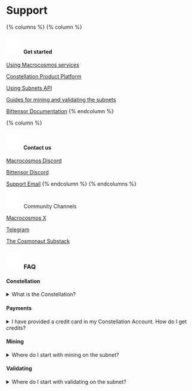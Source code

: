 # Support

{% columns %}
{% column %}
#### &#x20;![](.gitbook/assets/roket-icon.png) Get started <a href="#get-started" id="get-started"></a>

[Using Macrocosmos services](https://docs.macrocosmos.ai/constellation-user-guides/apex)

[Constellation Product Platform](https://app.macrocosmos.ai/)

[Using Subnets API](http://docs.macrocosmos.ai/)

[Guides for mining and validating the subnets](https://docs.macrocosmos.ai/subnets/subnet-1-apex)

[Bittensor Documentation](https://docs.bittensor.com/)
{% endcolumn %}

{% column %}
#### ![](.gitbook/assets/contact-icon.png) Contact us <a href="#contact-us" id="contact-us"></a>

[Macrocosmos Discord](https://discord.gg/hSuasW9q)

[Bittensor Discord](https://discord.gg/a2h4JYTS)

[Support Email](mailto:support@macrocosmos.ai)
{% endcolumn %}
{% endcolumns %}

![](.gitbook/assets/community-icon.png)  Community Channels

[Macrocosmos X](https://t.me/macrocosmosai)

[Telegram](https://t.me/macrocosmosai)

[The Cosmonaut Substack](https://macrocosmosai.substack.com/)

### ![](.gitbook/assets/faq-icon.png) FAQ

#### **Constellation**

<details>

<summary>What is the Constellation?</summary>

Constellation is Macrocosmos' overarching platform. It provides access to a full range products and services, all powered by Bittensor. Log in at [app.macrocosmos.ai](http://app.macrocosmos.ai/).

</details>

#### **Payments**

<details>

<summary>I have provided a credit card in my Constellation Account. How do I get credits?</summary>

When you click on the Account Settings from the Constellation Home page, the system takes you to the page with buttons. You can purchase the credits through TOP UP CREDITS button. If you’d like to discuss special price policies for your needs, reach us out at [support@macrocosmos.ai](mailto:support@macrocosmos.ai).

</details>

#### **Mining**

<details>

<summary>Where do I start with mining on the subnet?</summary>

Have a look at the guides for miners provided at [docs.macrocosmos.ai](http://docs.macrocosmos.ai/) in SUBNETS section and contact us, if any additional questions.

</details>

#### **Validating**

<details>

<summary>Where do I start with validating on the subnet?</summary>

Have a look at the guides for miners provided at [Macrocosmos SDK | Macrocosmos Developer Guide](http://docs.macrocosmos.ai/) in SUBNETS section and contact us, if any additional questions.

</details>

